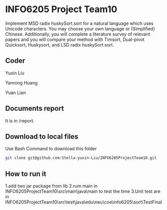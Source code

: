 # INFO6205 Project Team10

Implement MSD radix huskySort.sort for a natural language which uses Unicode characters. 
You may choose your own language or (Simplified) Chinese. Additionally, you will complete a 
literature survey of relevant papers and you will compare your method with Timsort, Dual-pivot 
Quicksort, Huskysort, and LSD radix huskySort.sort. 


## Coder

Yuxin Liu

Yanrong Huang

Yuan Lian


## Documents report

It is in /report.


## Download to local files

Use Bash Command to download this folder

```bash
git clone git@github.com:Stella-yuxin-Liu/INFO6205ProjectTeam10.git
```
## How to run it
1.add two jar package from lib
2.rum main in INFO6205ProjectTeam10\src\main\java\main to test the time
3.Unit test are in INFO6205ProjectTeam10\src\test\java\edu\neu\coe\info6205\sort\TestFinal
